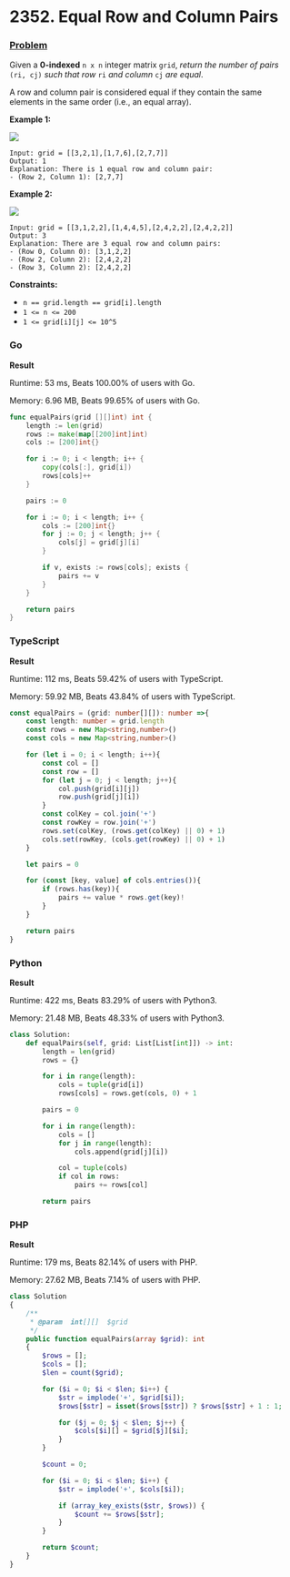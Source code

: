 # 2352. Equal Row and Column Pairs

### [Problem](https://leetcode.com/problems/equal-row-and-column-pairs/description)

Given a **0-indexed** `n x n` integer matrix `grid`, _return the number of pairs_ `(ri, cj)` _such that row_ `ri` _and column_ `cj` _are equal_.

A row and column pair is considered equal if they contain the same elements in the same order (i.e., an equal array).

**Example 1:**

![](https://assets.leetcode.com/uploads/2022/06/01/ex1.jpg)

```
Input: grid = [[3,2,1],[1,7,6],[2,7,7]]
Output: 1
Explanation: There is 1 equal row and column pair:
- (Row 2, Column 1): [2,7,7]
```

**Example 2:**

![](https://assets.leetcode.com/uploads/2022/06/01/ex2.jpg)

```
Input: grid = [[3,1,2,2],[1,4,4,5],[2,4,2,2],[2,4,2,2]]
Output: 3
Explanation: There are 3 equal row and column pairs:
- (Row 0, Column 0): [3,1,2,2]
- (Row 2, Column 2): [2,4,2,2]
- (Row 3, Column 2): [2,4,2,2]
```

**Constraints:**

* `n == grid.length == grid[i].length`
* `1 <= n <= 200`
* `1 <= grid[i][j] <= 10^5`

### Go

**Result**

Runtime: 53 ms, Beats 100.00% of users with Go.

Memory: 6.96 MB, Beats 99.65% of users with Go.

```go
func equalPairs(grid [][]int) int {
	length := len(grid)
	rows := make(map[[200]int]int)
	cols := [200]int{}

	for i := 0; i < length; i++ {
		copy(cols[:], grid[i])
		rows[cols]++
	}

	pairs := 0

	for i := 0; i < length; i++ {
		cols := [200]int{}
		for j := 0; j < length; j++ {
			cols[j] = grid[j][i]
		}

		if v, exists := rows[cols]; exists {
			pairs += v
		}
	}

	return pairs
}
```

### TypeScript

**Result**

Runtime: 112 ms, Beats 59.42% of users with TypeScript.

Memory: 59.92 MB, Beats 43.84% of users with TypeScript.

```typescript
const equalPairs = (grid: number[][]): number =>{
    const length: number = grid.length
    const rows = new Map<string,number>()
    const cols = new Map<string,number>()

    for (let i = 0; i < length; i++){
        const col = []
        const row = []
        for (let j = 0; j < length; j++){
            col.push(grid[i][j])
            row.push(grid[j][i])
        }
        const colKey = col.join('+')
        const rowKey = row.join('+')
        rows.set(colKey, (rows.get(colKey) || 0) + 1)
        cols.set(rowKey, (cols.get(rowKey) || 0) + 1)
    }

    let pairs = 0

    for (const [key, value] of cols.entries()){
        if (rows.has(key)){
            pairs += value * rows.get(key)!
        }
    }

    return pairs
}
```

### Python

**Result**

Runtime: 422 ms, Beats 83.29% of users with Python3.

Memory: 21.48 MB, Beats 48.33% of users with Python3.

```python
class Solution:
    def equalPairs(self, grid: List[List[int]]) -> int:
        length = len(grid)
        rows = {}

        for i in range(length):
            cols = tuple(grid[i])
            rows[cols] = rows.get(cols, 0) + 1

        pairs = 0

        for i in range(length):
            cols = []
            for j in range(length):
                cols.append(grid[j][i])

            col = tuple(cols)
            if col in rows:
                pairs += rows[col]

        return pairs
```

### PHP

**Result**

Runtime: 179 ms, Beats 82.14% of users with PHP.

Memory: 27.62 MB, Beats 7.14% of users with PHP.

```php
class Solution
{
    /**
     * @param  int[][]  $grid
     */
    public function equalPairs(array $grid): int
    {
        $rows = [];
        $cols = [];
        $len = count($grid);

        for ($i = 0; $i < $len; $i++) {
            $str = implode('+', $grid[$i]);
            $rows[$str] = isset($rows[$str]) ? $rows[$str] + 1 : 1;

            for ($j = 0; $j < $len; $j++) {
                $cols[$i][] = $grid[$j][$i];
            }
        }

        $count = 0;

        for ($i = 0; $i < $len; $i++) {
            $str = implode('+', $cols[$i]);

            if (array_key_exists($str, $rows)) {
                $count += $rows[$str];
            }
        }

        return $count;
    }
}
```

